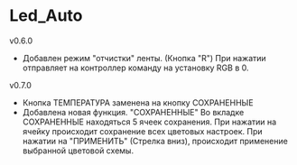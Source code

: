 # Led_Auto

v0.6.0
- Добавлен режим "отчистки" ленты. (Кнопка "R")
При нажатии отправляет на контроллер команду на установку RGB в 0.

v0.7.0
- Кнопка ТЕМПЕРАТУРА заменена на кнопку СОХРАНЕННЫЕ
- Добавлена новая функция. "СОХРАНЕННЫЕ"
Во вкладке СОХРАНЕННЫЕ находяться 5 ячеек сохранения. При нажатии на ячейку происходит сохранение всех цветовых настроек. При нажатии на "ПРИМЕНИТЬ" (Стрелка вниз), происходит применение выбранной цветовой схемы.
